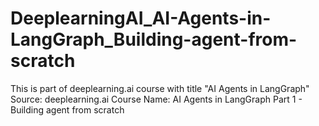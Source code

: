 # DeeplearningAI_AI-Agents-in-LangGraph_Building-agent-from-scratch

This is part of deeplearning.ai course with title "AI Agents in LangGraph"
Source: deeplearning.ai
Course Name: AI Agents in LangGraph
Part 1 - Building agent from scratch
